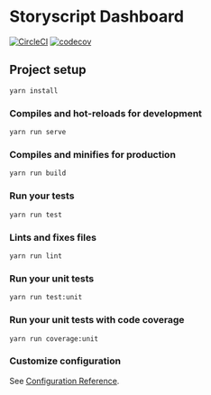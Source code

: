 # Storyscript Dashboard

[![CircleCI](https://img.shields.io/circleci/build/gh/storyscript/dashboard?label=CIRCLECI&style=for-the-badge)](https://circleci.com/gh/storyscript/dashboard)
[![codecov](https://img.shields.io/codecov/c/gh/storyscript/dashboard?style=for-the-badge)](https://codecov.io/gh/storyscript/dashboard)

## Project setup

```
yarn install
```

### Compiles and hot-reloads for development

```
yarn run serve
```

### Compiles and minifies for production

```
yarn run build
```

### Run your tests

```
yarn run test
```

### Lints and fixes files

```
yarn run lint
```

### Run your unit tests

```
yarn run test:unit
```

### Run your unit tests with code coverage

```
yarn run coverage:unit
```

### Customize configuration

See [Configuration Reference](https://cli.vuejs.org/config/).
